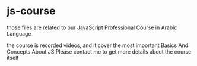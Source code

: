 # js-course
those files are related to our JavaScript Professional Course in Arabic Language

the course is recorded videos, and it cover the most important Basics And Concepts About JS
Please contact me to get more details about the course itself
